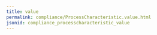 ```yaml
---
title: value
permalink: compliance/ProcessCharacteristic.value.html
jsonid: compliance_processcharacteristic_value
---
```

